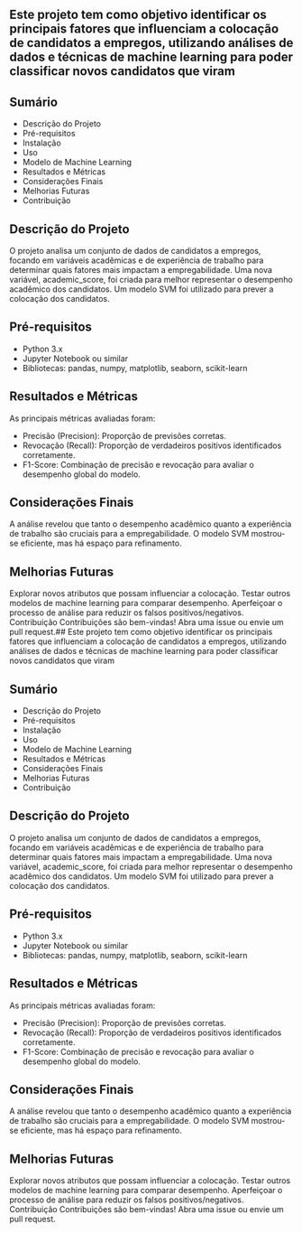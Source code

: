 ## Este projeto tem como objetivo identificar os principais fatores que influenciam a colocação de candidatos a empregos, utilizando análises de dados e técnicas de machine learning para poder classificar novos candidatos que viram

## Sumário
* Descrição do Projeto
* Pré-requisitos
* Instalação
* Uso
* Modelo de Machine Learning
* Resultados e Métricas
* Considerações Finais
* Melhorias Futuras
* Contribuição

## Descrição do Projeto
O projeto analisa um conjunto de dados de candidatos a empregos, focando em variáveis acadêmicas e de experiência de trabalho para determinar quais fatores mais impactam a empregabilidade. Uma nova variável, academic_score, foi criada para melhor representar o desempenho acadêmico dos candidatos. Um modelo SVM foi utilizado para prever a colocação dos candidatos.

## Pré-requisitos
* Python 3.x
* Jupyter Notebook ou similar
* Bibliotecas: pandas, numpy, matplotlib, seaborn, scikit-learn

## Resultados e Métricas
As principais métricas avaliadas foram:

* Precisão (Precision): Proporção de previsões corretas.
* Revocação (Recall): Proporção de verdadeiros positivos identificados corretamente.
* F1-Score: Combinação de precisão e revocação para avaliar o desempenho global do modelo.

## Considerações Finais
A análise revelou que tanto o desempenho acadêmico quanto a experiência de trabalho são cruciais para a empregabilidade. O modelo SVM mostrou-se eficiente, mas há espaço para refinamento.

## Melhorias Futuras
Explorar novos atributos que possam influenciar a colocação.
Testar outros modelos de machine learning para comparar desempenho.
Aperfeiçoar o processo de análise para reduzir os falsos positivos/negativos.
Contribuição
Contribuições são bem-vindas! Abra uma issue ou envie um pull request.## Este projeto tem como objetivo identificar os principais fatores que influenciam a colocação de candidatos a empregos, utilizando análises de dados e técnicas de machine learning para poder classificar novos candidatos que viram

## Sumário
* Descrição do Projeto
* Pré-requisitos
* Instalação
* Uso
* Modelo de Machine Learning
* Resultados e Métricas
* Considerações Finais
* Melhorias Futuras
* Contribuição

## Descrição do Projeto
O projeto analisa um conjunto de dados de candidatos a empregos, focando em variáveis acadêmicas e de experiência de trabalho para determinar quais fatores mais impactam a empregabilidade. Uma nova variável, academic_score, foi criada para melhor representar o desempenho acadêmico dos candidatos. Um modelo SVM foi utilizado para prever a colocação dos candidatos.

## Pré-requisitos
* Python 3.x
* Jupyter Notebook ou similar
* Bibliotecas: pandas, numpy, matplotlib, seaborn, scikit-learn

## Resultados e Métricas
As principais métricas avaliadas foram:

* Precisão (Precision): Proporção de previsões corretas.
* Revocação (Recall): Proporção de verdadeiros positivos identificados corretamente.
* F1-Score: Combinação de precisão e revocação para avaliar o desempenho global do modelo.

## Considerações Finais
A análise revelou que tanto o desempenho acadêmico quanto a experiência de trabalho são cruciais para a empregabilidade. O modelo SVM mostrou-se eficiente, mas há espaço para refinamento.

## Melhorias Futuras
Explorar novos atributos que possam influenciar a colocação.
Testar outros modelos de machine learning para comparar desempenho.
Aperfeiçoar o processo de análise para reduzir os falsos positivos/negativos.
Contribuição
Contribuições são bem-vindas! Abra uma issue ou envie um pull request.
